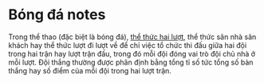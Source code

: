 # Bóng đá notes

Trong thể thao (đặc biệt là bóng đá), [thể thức hai lượt](https://vi.wikipedia.org/wiki/Th%E1%BB%83_th%E1%BB%A9c_hai_l%C6%B0%E1%BB%A3t), thể thức sân nhà sân khách hay thể thức lượt đi lượt về để chỉ việc tổ chức thi đấu giữa hai đội trong hai trận hay lượt trận đấu, trong đó mỗi đội đóng vai trò đội chủ nhà ở mỗi lượt. Đội thắng thường được phân định bằng tổng tỉ số tức tổng số bàn thắng hay số điểm của mỗi đội trong hai lượt trận. 